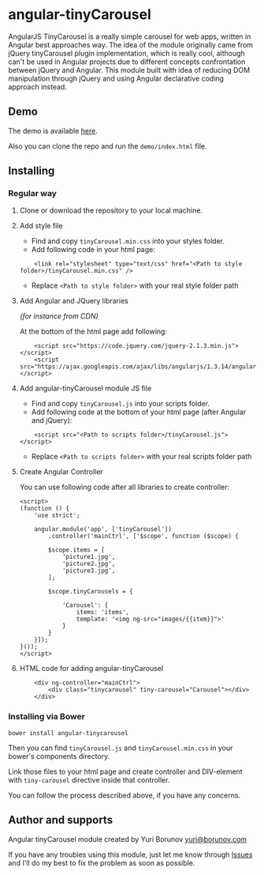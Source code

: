 # angular-tinyCarousel

AngularJS TinyCarousel is a really simple carousel for web apps, written in Angular best approaches way. 
The idea of the module originally came from jQuery tinyCarousel plugin implementation, which is really cool, 
although can't be used in Angular projects due to different concepts confrontation between jQuery and Angular. 
This module built with idea of reducing DOM manipulation through jQuery and using Angular declarative coding approach instead.

## Demo

The demo is available [here](http://yborunov.github.io/angular-tinyCarousel/repo/demo/).

Also you can clone the repo and run the `demo/index.html` file.

## Installing

### Regular way

1. Clone or download the repository to your local machine.

2. Add style file

	+ Find and copy `tinyCarousel.min.css` into your styles folder.
	+ Add following code in your html page:

	```
		<link rel="stylesheet" type="text/css" href="<Path to style folder>/tinyCarousel.min.css" />
	```

	+ Replace `<Path to style folder>` with your real style folder path

3. Add Angular and JQuery libraries

	_(for instance from CDN)_

	At the bottom of the html page add following:

	```
		<script src="https://code.jquery.com/jquery-2.1.3.min.js"></script>
		<script src="https://ajax.googleapis.com/ajax/libs/angularjs/1.3.14/angular.min.js"></script>
	```

4. Add angular-tinyCarousel module JS file 

	+ Find and copy `tinyCarousel.js` into your scripts folder.
	+ Add following code at the bottom of your html page (after Angular and jQuery):

	```
		<script src="<Path to scripts folder>/tinyCarousel.js"></script>
	```

	+ Replace `<Path to scripts folder>` with your real scripts folder path


5. Create Angular Controller

	You can use following code after all libraries to create controller:

	```
	<script>
	(function () {
	    'use strict';

	    angular.module('app', ['tinyCarousel'])
	        .controller('mainCtrl', ['$scope', function ($scope) {
			
			$scope.items = [
			    'picture1.jpg',
			    'picture2.jpg',
			    'picture3.jpg',
			];

			$scope.tinyCarousels = {

			    'Carousel': {
			        items: 'items',
			        template: '<img ng-src="images/{{item}}">'
			    }
			}
		}]);
	}());
	</script>
	```

6. HTML code for adding angular-tinyCarousel

	```
		<div ng-controller="mainCtrl">
			<div class="tinycarousel" tiny-carousel="Carousel"></div>
		</div>
	```


### Installing via Bower

```
bower install angular-tinycarousel
```

Then you can find `tinyCarousel.js` and `tinyCarousel.min.css` in your bower's components directory.

Link those files to your html page and create controller and DIV-element with `tiny-carousel` directive inside that controller.

You can follow the process described above, if you have any concerns.

## Author and supports

Angular tinyCarousel module created by Yuri Borunov <yuri@borunov.com>

If you have any troubles using this module, just let me know through [Issues](https://github.com/yborunov/angular-tinyCarousel/issues) and I'll do my best to fix the problem as soon as possible.
